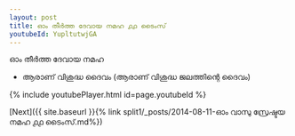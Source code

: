 ```yaml
---
layout: post
title: ഓം തീർത്ത ദേവായ നമഹ ൧൧ ടൈംസ്
youtubeId: YupltutwjGA
---
```

 
 
 ഓം തീർത്ത ദേവായ നമഹ 
 
 -  ആരാണ് വിശുദ്ധ ദൈവം (ആരാണ് വിശുദ്ധ ജലത്തിന്റെ ദൈവം) 
 
  
 
  
 
 
 
 
 
 


{% include youtubePlayer.html id=page.youtubeId %}
 
[Next]({{ site.baseurl }}{% link  split1/_posts/2014-08-11-ഓം വാസു സ്രേഷ്ടയ നമഹ ൧൧ ടൈംസ്.md%})
 

